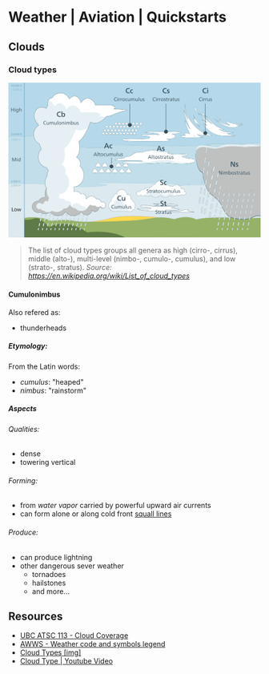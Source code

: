 # Weather | Aviation | Quickstarts

## Clouds
### Cloud types
![](./assets/Cloud_types_en.svg)

> The list of cloud types groups all genera as high (cirro-, cirrus), middle (alto-), multi-level (nimbo-, cumulo-, cumulus), and low (strato-, stratus).
*Source: https://en.wikipedia.org/wiki/List_of_cloud_types*

#### Cumulonimbus
Also refered as: 
- thunderheads

##### Etymology: 
From the Latin words: 
- *cumulus*: "heaped"
- *nimbus*: "rainstorm"

##### Aspects
###### Qualities:
- dense
- towering vertical

###### Forming:
- from *water vapor* carried by powerful upward air currents
- can form alone or along cold front [squall lines](https://en.wikipedia.org/wiki/Squall_line)

###### Produce:
- can produce lightning
- other dangerous sever weather
   - tornadoes
   - hailstones
   - and more...


## Resources
- [UBC ATSC 113 - Cloud Coverage](https://www.eoas.ubc.ca/courses/atsc113/flying/met_concepts/01-met_concepts/01c-cloud_coverage/index.html)
- [AWWS - Weather code and symbols legend](https://flightplanning.navcanada.ca/cgi-bin/CreePage.pl?Langue=anglais&NoSession=NS_Inconnu&Page=wxsymbols&TypeDoc=wxsymb)
- [Cloud Types [img]](https://i.imgur.com/apMxFFz.jpg)
- [Cloud Type | Youtube Video](https://www.youtube.com/watch?v=oVkECR387gQ)
